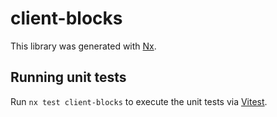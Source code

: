 # client-blocks

This library was generated with [Nx](https://nx.dev).

## Running unit tests

Run `nx test client-blocks` to execute the unit tests via [Vitest](https://vitest.dev/).
